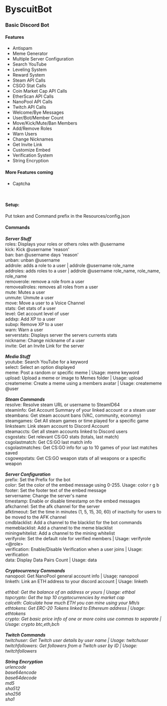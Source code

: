 # ByscuitBot
<h3>Basic Discord Bot</h3>

<h4>Features</h4>
<ul>
  <li>Antispam</li>
  <li>Meme Generator</li>
  <li>Multiple Server Configuration</li>
  <li>Search YouTube</li>
  <li>Leveling System</li>
  <li>Reward System</li>
  <li>Steam API Calls</li>
  <li>CSGO Stat Calls</li>
  <li>Coin Market Cap API Calls</li>
  <li>EtherScan API Calls</li>
  <li>NanoPool API Calls</li>
  <li>Twitch API Calls</li>
  <li>Welcome/Bye Messages</li>
  <li>User/Bot/Member Count</li>
  <li>Move/Kick/Mute/Ban Members</li>
  <li>Add/Remove Roles</li>
  <li>Warn Users</li>
  <li>Change Nicknames</li>
  <li>Get Invite Link</li>
  <li>Customize Embed</li>
  <li>Verification System</li>
  <li>String Encryption</li>
</ul>

<h4>More Features coming</h4>
<ul>
  <li>Captcha</li>
</ul>
<br>
<h4>Setup:</h4>
Put token and Command prefix in the Resources/config.json


<h4>Commands</h4>
<b><i>Server Stuff</i></b><br>
roles: Displays your roles or others roles with @username<br>
kick: Kick @username 'reason'<br>
ban: ban @username days 'reason'<br>
unban: unban @username<br>
addrole: adds a role to a user | addrole @username role_name<br>
addroles: adds roles to a user | addrole @username role_name, role_name, role_name<br>
removerole: remove a role from a user<br>
removeallroles: removes all roles from a user<br>
mute: Mutes a user<br>
unmute: Unmute a user<br>
move: Move a user to a Voice Channel<br>
stats: Get stats of a user<br>
level: Get account level of user<br>
addxp: Add XP to a user<br>
subxp: Remove XP to a user<br>
warn: Warn a user<br>
serverstats: Displays server the servers currents stats<br>
nickname: Change nickname of a user<br>
invite: Get an Invite Link for the server<br>
<br>
<b><i>Media Stuff</i></b><br>
youtube: Search YouTube for a keyword<br>
select: Select an option displayed<br>
meme: Post a random or specific meme | Usage: meme <optional> keyword<br>
upload: Upload a meme or image to Memes folder | Usage: upload <optional:title> <optional:tag,tag><br>
creatememe: Create a meme using a members avatar | Usage: creatememe @user <top text,bottom text><br>
<br>
<b><i>Steam Commands</i></b><br>
resolve: Resolve steam URL or username to SteamID64<br>
steaminfo: Get Account Summary of your linked account or a steam user<br>
steambans: Get steam account bans (VAC, community, economy)<br>
steamgames: Get All steam games or time played for a specific game<br>
linksteam: Link steam account to Discord Account<br>
steamaccts: Get all steam accounts linked to Discord users<br>
csgostats: Get relevant CS:GO stats (totals, last match)<br>
csgolastmatch: Get CS:GO last match info<br>
csgolastmatches: Get CS:GO info for up to 10 games of your last matches saved<br>
csgowepstats: Get CS:GO weapon stats of all weapons or a specific weapon<br>
  <br>
  <b><i>Server Configuration</i></b><br>
prefix: Set the Prefix for the bot<br>
color: Set the color of the embed message using 0-255. Usage: color r g b<br>
footer: Set the footer text of the embed message<br>
servername: Change the server's name<br>
timestamp: Enable or disable timestamp on the embed messages<br>
afkchannel: Set the afk channel for the server<br>
afktimeout: Set the time in minutes (1, 5, 15, 30, 60) of inactivity for users to be moved to the AFK channel<br>
cmdblacklist: Add a channel to the blacklist for the bot commands<br>
memeblacklist: Add a channel to the meme blacklist<br>
miningwhitelist: Add a channel to the mining whitelist<br>
verifyrole: Set the default role for verified members | Usage: verifyrole <@role><br>
verification: Enable/Disable Verification when a user joins | Usage: verification <true|false><br>
data: Display Data Pairs Count | Usage: data<br>
<br>
<b><i>Cryptocurrency Commands</b></i><br>
nanopool: Get NanoPool general account info | Usage: nanopool <optional:address><br>
linketh: Link an ETH address to your discord account | Usage: linketh <address><br>
ethbal: Get the balance of an address or yours | Usage: ethbal <optional:address><br>
topcrypto: Get the top 10 cryptocurrencies by market cap<br>
calceth: Calculate how much ETH you can mine using your Mh/s<br>
ethtokens: Get ERC-20 Tokens linked to Ethereum address | Usage: ethtokens <optional:address><br>
crypto: Get basic price info of one or more coins use commas to separate | Usage: crypto btc,eth,bch<br>
<br>
<b><i>Twitch Commands</b></i><br>
twitchuser: Get Twitch user details by user name | Usage: twitchuser <username><br>
twitchfollowers: Get followers from a Twitch user by ID | Usage: twitchfollowers <id><br>
  <br>
  <b><i>String Encryption</i></b><br>
urlencode<br>
base64encode<br>
  base64decode<br>
  md5<br>
  sha512<br>
  sha256<br>
sha1<br>
